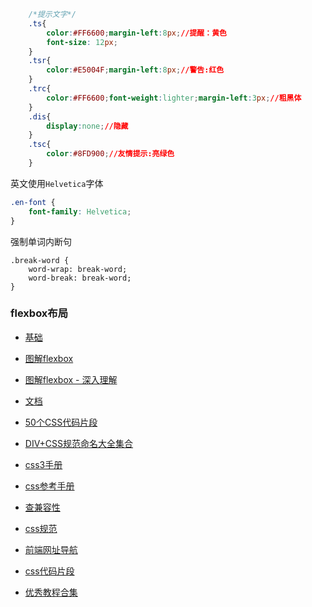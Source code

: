 
```css
    /*提示文字*/
    .ts{
        color:#FF6600;margin-left:8px;//提醒：黄色
        font-size: 12px;
    }
    .tsr{
        color:#E5004F;margin-left:8px;//警告:红色
    }
    .trc{
        color:#FF6600;font-weight:lighter;margin-left:3px;//粗黑体
    }
    .dis{
        display:none;//隐藏
    }
    .tsc{
        color:#8FD900;//友情提示:亮绿色
    }
```

英文使用`Helvetica`字体
```css
.en-font {
    font-family: Helvetica;
}
```
强制单词内断句
```
.break-word {
    word-wrap: break-word;
    word-break: break-word;
}
```

### flexbox布局
* [基础](http://www.ruanyifeng.com/blog/2015/07/flex-grammar.html)
* [图解flexbox](https://github.com/ccforward/cc/issues/57)
* [图解flexbox - 深入理解](https://github.com/ccforward/cc/issues/60)
* [文档](https://tympanus.net/codrops/css_reference/flexbox/)

* [50个CSS代码片段](http://www.oschina.net/translate/css-snippets-for-designers)
* [DIV+CSS规范命名大全集合](http://www.divcss5.com/jiqiao/j4.shtml)
* [css3手册](http://www.divcss5.com/css3/)
* [css参考手册](http://css.doyoe.com/)
* [查兼容性](caniuse.com)
* [css规范](http://alloyteam.github.io/code-guide/#css-syntax)
* [前端网址导航](http://whycss.com/)
* [css代码片段](https://github.com/s5s5/Code-snippets-of-s5s5/blob/master/README.md)
* [优秀教程合集](https://github.com/marvin1023/mark)
